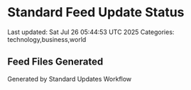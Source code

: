 # Standard Feed Update Status
Last updated: Sat Jul 26 05:44:53 UTC 2025
Categories: technology,business,world

## Feed Files Generated

Generated by Standard Updates Workflow

